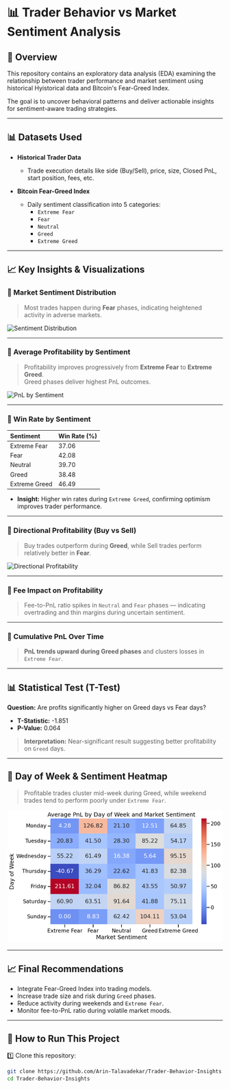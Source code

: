 # 📊 Trader Behavior vs Market Sentiment Analysis

## 📑 Overview
This repository contains an exploratory data analysis (EDA) examining the relationship between trader performance and market sentiment using historical Hyistorical data and Bitcoin's Fear-Greed Index.

The goal is to uncover behavioral patterns and deliver actionable insights for sentiment-aware trading strategies.

---------
## 📊 Datasets Used

- **Historical Trader Data**
  - Trade execution details like side (Buy/Sell), price, size, Closed PnL, start position, fees, etc.

- **Bitcoin Fear-Greed Index**
  - Daily sentiment classification into 5 categories:
    - `Extreme Fear`
    - `Fear`
    - `Neutral`
    - `Greed`
    - `Extreme Greed`

---

## 📈 Key Insights & Visualizations

### 📌 Market Sentiment Distribution  

> Most trades happen during **Fear** phases, indicating heightened activity in adverse markets.

![Sentiment Distribution](images/sentiment_distribution.png)

---

### 📌 Average Profitability by Sentiment  

> Profitability improves progressively from **Extreme Fear** to **Extreme Greed**.  
> Greed phases deliver highest PnL outcomes.

![PnL by Sentiment](images/pnl_by_sentiment.png)

---

### 📌 Win Rate by Sentiment  

| Sentiment       | Win Rate (%) |
|:----------------|:-------------|
| Extreme Fear     | 37.06        |
| Fear             | 42.08        |
| Neutral          | 39.70        |
| Greed            | 38.48        |
| Extreme Greed    | 46.49        |

- **Insight:** Higher win rates during `Extreme Greed`, confirming optimism improves trader performance.

---

### 📌 Directional Profitability (Buy vs Sell)  

> Buy trades outperform during **Greed**, while Sell trades perform relatively better in **Fear**.

![Directional Profitability](images/directional_profitability.png)

---

### 📌 Fee Impact on Profitability  

> Fee-to-PnL ratio spikes in `Neutral` and `Fear` phases — indicating overtrading and thin margins during uncertain sentiment.

---

### 📌 Cumulative PnL Over Time  

> **PnL trends upward during Greed phases** and clusters losses in `Extreme Fear`.

---

## 📊 Statistical Test (T-Test)

**Question:** Are profits significantly higher on Greed days vs Fear days?

- **T-Statistic:** -1.851  
- **P-Value:** 0.064  

> **Interpretation:** Near-significant result suggesting better profitability on `Greed` days.

---

## 📅 Day of Week & Sentiment Heatmap

> Profitable trades cluster mid-week during Greed, while weekend trades tend to perform poorly under `Extreme Fear`.

![Heatmap PnL](images/heatmap_dow_by_sentiment.png)

---

## 📈 Final Recommendations

- Integrate Fear-Greed Index into trading models.
- Increase trade size and risk during `Greed` phases.
- Reduce activity during weekends and `Extreme Fear`.
- Monitor fee-to-PnL ratio during volatile market moods.

---

## 📌 How to Run This Project

1️⃣ Clone this repository:
```bash
git clone https://github.com/Arin-Talavadekar/Trader-Behavior-Insights.git
cd Trader-Behavior-Insights

